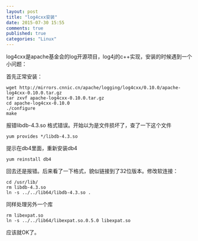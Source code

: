 ```yaml
---
layout: post
title: "log4cxx安装"
date: 2015-07-30 15:55
comments: true
published: true
categories: "Linux"
---
```


  log4cxx是apache基金会的log开源项目，log4j的c++实现，安装的时候遇到一个小问题：

  首先正常安装：

  	wget http://mirrors.cnnic.cn/apache/logging/log4cxx/0.10.0/apache-log4cxx-0.10.0.tar.gz
	tar zxvf apache-log4cxx-0.10.0.tar.gz
	cd apache-log4cxx-0.10.0
	./configure
	make
   
   报错libdb-4.3.so 格式错误。开始以为是文件损坏了，查了一下这个文件

   	yum provides */libdb-4.3.so

   提示在db4里面，重新安装db4

   	yum reinstall db4

   回去还是报错。后来看了一下格式，貌似链接到了32位版本。修改软连接：

   	cd /usr/lib/
   	rm libdb-4.3.so
 	ln -s ../../lib64/libdb-4.3.so .

   同样处理另外一个库
 	
 	rm libexpat.so
 	ln -s ../../lib64/libexpat.so.0.5.0 libexpat.so

   应该就OK了。
